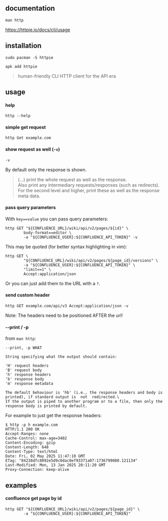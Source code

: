 ## documentation

```
man http
```

https://httpie.io/docs/cli/usage

## installation

```
sudo pacman -S httpie
```

```
apk add httpie
```

> human-friendly CLI HTTP client for the API era

## usage

#### help

```
http --help
```

#### simple get request

```
http Get example.com
```

#### show request as well (`-v`)

`-v`

By default only the response is shown.

> (...) print the whole request as well as the response.\
Also print any intermediary  requests/responses  (such as redirects).\
For the second level and higher, print these as well as the response meta data.

#### pass query parameters

With `key==value` you can pass query parameters:
```
http GET "${CONFLUENCE_URL}/wiki/api/v2/pages/${id}" \
        body-format==editor \
        -a "${CONFLUENCE_USER}:${CONFLUENCE_API_TOKEN}" -v
```

This may be quoted (for better syntax highlighting in vim):
```
http GET \
        "${CONFLUENCE_URL}/wiki/api/v2/pages/${page_id}/versions" \
        -a "${CONFLUENCE_USER}:${CONFLUENCE_API_TOKEN}" \
        "limit==1" \
        Accept:application/json
```

Or you can just add them to the URL with a `?`.

#### send custom header

```
http GET example.com/api/v3 Accept:application/json -v
```
Note: The headers need to be positioned AFTER the url!

#### --print / -p

from `man http`:
```
--print, -p WHAT

String specifying what the output should contain:

'H' request headers
'B' request body
'h' response headers
'b' response body
'm' response metadata

The default behaviour is 'hb' (i.e., the response headers and body is printed), if standard output is  not  redirected.\
If the output is piped to another program or to a file, then only the response body is printed by default.
```

For example to just get the response headers:
```
$ http -p h example.com
HTTP/1.1 200 OK
Accept-Ranges: none
Cache-Control: max-age=3402
Content-Encoding: gzip
Content-Length: 648
Content-Type: text/html
Date: Fri, 02 May 2025 11:47:10 GMT
ETag: "84238dfc8092e5d9c0dac8ef93371a07:1736799080.121134"
Last-Modified: Mon, 13 Jan 2025 20:11:20 GMT
Proxy-Connection: keep-alive
```

## examples

#### confluence get page by id

```
http GET "${CONFLUENCE_URL}/wiki/api/v2/pages/${page_id}" \
        -a "${CONFLUENCE_USER}:${CONFLUENCE_API_TOKEN}"
```
